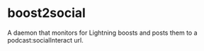 # boost2social
A daemon that monitors for Lightning boosts and posts them to a podcast:socialInteract url.
